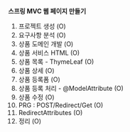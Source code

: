 **스프링 MVC 웹 페이지 만들기**
1. 프로젝트 생성 (O)
2. 요구사항 분석 (O)
3. 상품 도메인 개발 (O)
4. 상품 서비스 HTML (O)
5. 상품 목록 - ThymeLeaf (O)
6. 상품 상세 (O)
7. 상품 등록폼 (O)
8. 상품 등록 처리 - @ModelAttribute (O)
9. 상품 수정 (O)
10. PRG : POST/Redirect/Get (O)
11. RedirectAttributes (O)
12. 정리 (O)
